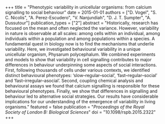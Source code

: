 +++
title = "Phenotypic variability in unicellular organisms: from calcium signalling to social behaviour"
date = 2015-01-01
authors = ["D. Vogel", "S. C. Nicolis", "A. Perez-Escudero", "V. Nanjundiah", "D. J. T. Sumpter", "A. Dussutour"]
publication_types = ["2"]
abstract = "Historically, research has focused on the mean and often neglected the variance. However, variability in nature is observable at all scales: among cells within an individual, among individuals within a population and among populations within a species. A fundamental quest in biology now is to find the mechanisms that underlie variability. Here, we investigated behavioural variability in a unique unicellular organism, Physarum polycephalum. We combined experiments and models to show that variability in cell signalling contributes to major differences in behaviour underpinning some aspects of social interactions. First, following thousands of cells under various contexts, we identified distinct behavioural phenotypes: ‘slow–regular–social’, ‘fast–regular–social’ and ‘fast–irregular–asocial’. Second, coupling chemical analysis and behavioural assays we found that calcium signalling is responsible for these behavioural phenotypes. Finally, we show that differences in signalling and behaviour led to alternative social strategies. Our results have considerable implications for our understanding of the emergence of variability in living organisms."
featured = false
publication = "*Proceedings of the Royal Society of London B: Biological Sciences*"
doi = "10.1098/rspb.2015.2322"
+++

